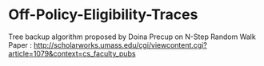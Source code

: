 # Off-Policy-Eligibility-Traces
Tree backup algorithm proposed by Doina Precup on N-Step Random Walk
Paper : http://scholarworks.umass.edu/cgi/viewcontent.cgi?article=1079&context=cs_faculty_pubs
